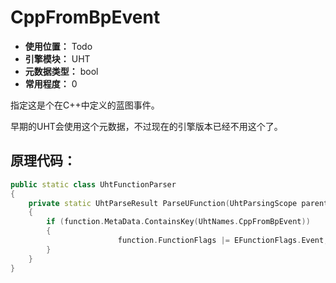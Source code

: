 ﻿# CppFromBpEvent

- **使用位置：** Todo
- **引擎模块：** UHT
- **元数据类型：** bool
- **常用程度：** 0

指定这是个在C++中定义的蓝图事件。

早期的UHT会使用这个元数据，不过现在的引擎版本已经不用这个了。

## 原理代码：

```cpp
public static class UhtFunctionParser
{
	private static UhtParseResult ParseUFunction(UhtParsingScope parentScope, UhtToken token)
	{
		if (function.MetaData.ContainsKey(UhtNames.CppFromBpEvent))
		{
						function.FunctionFlags |= EFunctionFlags.Event;
		}
	}
}
```